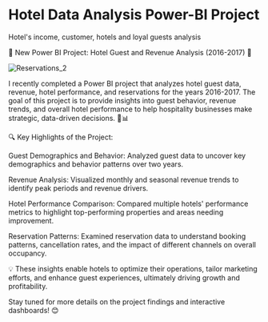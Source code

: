 # Hotel Data Analysis Power-BI Project
Hotel's income, customer, hotels and loyal guests analysis


🚀 New Power BI Project: Hotel Guest and Revenue Analysis (2016-2017) 🚀

![Reservations_2](https://github.com/user-attachments/assets/2fc64f94-92bc-4637-a030-f8f654b195d2)

I recently completed a Power BI project that analyzes hotel guest data, revenue, hotel performance, and reservations for the years 2016-2017. The goal of this project is to provide insights into guest behavior, revenue trends, and overall hotel performance to help hospitality businesses make strategic, data-driven decisions. 🏨📊

🔍 Key Highlights of the Project:

Guest Demographics and Behavior: Analyzed guest data to uncover key demographics and behavior patterns over two years.

Revenue Analysis: Visualized monthly and seasonal revenue trends to identify peak periods and revenue drivers.

Hotel Performance Comparison: Compared multiple hotels' performance metrics to highlight top-performing properties and areas needing improvement.

Reservation Patterns: Examined reservation data to understand booking patterns, cancellation rates, and the impact of different channels on overall occupancy.

💡 These insights enable hotels to optimize their operations, tailor marketing efforts, and enhance guest experiences, ultimately driving growth and profitability.

Stay tuned for more details on the project findings and interactive dashboards! 😊
